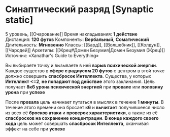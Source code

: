 # Синаптический разряд [Synaptic static]
5 уровень, [[Очарование]]
Время накладывания: **1 действие**
Дистанция: **120 футов**
Компоненты: **Вербальный**, **Соматический**
Длительность: **Мгновенно**
Классы: [[Бард]], [[Волшебник]], [[Колдун]], [[Чародей]]
Архетипы: [[Жрец#Домен Безумия|Домен Безумия (Жрец)]]
Источник: «Xanathar's Guide to Everything»

Вы выбираете точку и вызываете в ней **взрыв психической энергии**. Каждое существо в **сфере с радиусом 20 футов** с центром в этой точке должно совершить **спасбросок Интеллекта**. Существа, у которых **Интеллект <=2**, **не попадают под действие** этого заклинания. Цель получает **8к6 урона психической энергией** при **провале** или **половину урона** при **успехе**

После **провала** цель начинает путаться в мыслях в течение **1 минуты**. В течение этого времени она бросает **к6** и **вычитает** получившееся число из всех её **бросков атаки** и **проверок характеристики**, а также из её **спасбросков на сохранение концентрации**. **В конце каждого своего хода** цель может совершать **спасбросок Интеллекта**, оканчивая эффект на себе при **успехе**